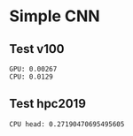 # Simple CNN

## Test v100
```
GPU: 0.00267
CPU: 0.0129
```

## Test hpc2019
```
CPU head: 0.27190470695495605
```